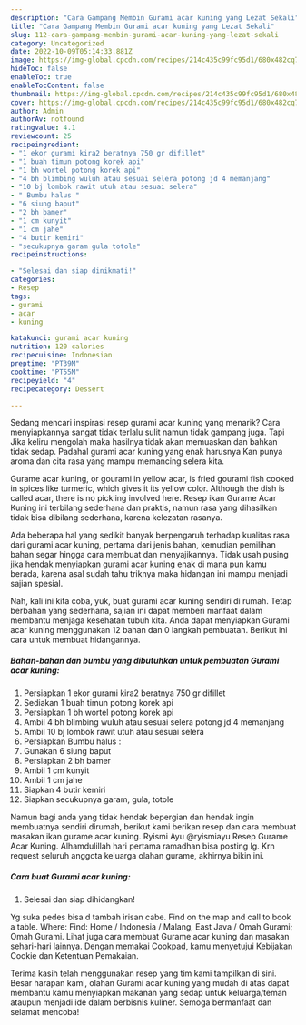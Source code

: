 ```yaml
---
description: "Cara Gampang Membin Gurami acar kuning yang Lezat Sekali"
title: "Cara Gampang Membin Gurami acar kuning yang Lezat Sekali"
slug: 112-cara-gampang-membin-gurami-acar-kuning-yang-lezat-sekali
category: Uncategorized
date: 2022-10-09T05:14:33.881Z
image: https://img-global.cpcdn.com/recipes/214c435c99fc95d1/680x482cq70/gurami-acar-kuning-foto-resep-utama.jpg
hideToc: false
enableToc: true
enableTocContent: false
thumbnail: https://img-global.cpcdn.com/recipes/214c435c99fc95d1/680x482cq70/gurami-acar-kuning-foto-resep-utama.jpg
cover: https://img-global.cpcdn.com/recipes/214c435c99fc95d1/680x482cq70/gurami-acar-kuning-foto-resep-utama.jpg
author: Admin
authorAv: notfound
ratingvalue: 4.1
reviewcount: 25
recipeingredient:
- "1 ekor gurami kira2 beratnya 750 gr difillet"
- "1 buah timun potong korek api"
- "1 bh wortel potong korek api"
- "4 bh blimbing wuluh atau sesuai selera potong jd 4 memanjang"
- "10 bj lombok rawit utuh atau sesuai selera"
- " Bumbu halus "
- "6 siung baput"
- "2 bh bamer"
- "1 cm kunyit"
- "1 cm jahe"
- "4 butir kemiri"
- "secukupnya garam gula totole"
recipeinstructions:

- "Selesai dan siap dinikmati!"
categories:
- Resep
tags:
- gurami
- acar
- kuning

katakunci: gurami acar kuning 
nutrition: 120 calories
recipecuisine: Indonesian
preptime: "PT39M"
cooktime: "PT55M"
recipeyield: "4"
recipecategory: Dessert

---
```



Sedang mencari inspirasi resep gurami acar kuning yang menarik? Cara menyiapkannya sangat tidak terlalu sulit namun tidak gampang juga. Tapi Jika keliru mengolah maka hasilnya tidak akan memuaskan dan bahkan tidak sedap. Padahal gurami acar kuning yang enak harusnya Kan punya aroma dan cita rasa yang mampu memancing selera kita.


Gurame acar kuning, or gourami in yellow acar, is fried gourami fish cooked in spices like turmeric, which gives it its yellow color. Although the dish is called acar, there is no pickling involved here. Resep ikan Gurame Acar Kuning ini terbilang sederhana dan praktis, namun rasa yang dihasilkan tidak bisa dibilang sederhana, karena kelezatan rasanya.

Ada beberapa hal yang sedikit banyak berpengaruh terhadap kualitas rasa dari gurami acar kuning, pertama dari jenis bahan, kemudian pemilihan bahan segar hingga cara membuat dan menyajikannya. Tidak usah pusing jika hendak menyiapkan gurami acar kuning enak di mana pun kamu berada, karena asal sudah tahu triknya maka hidangan ini mampu menjadi sajian spesial.


Nah, kali ini kita coba, yuk, buat gurami acar kuning sendiri di rumah. Tetap berbahan yang sederhana, sajian ini dapat memberi manfaat dalam membantu menjaga kesehatan tubuh kita. Anda dapat menyiapkan Gurami acar kuning menggunakan 12 bahan dan 0 langkah pembuatan. Berikut ini cara untuk membuat hidangannya.

<!--inarticleads1-->

##### Bahan-bahan dan bumbu yang dibutuhkan untuk pembuatan Gurami acar kuning:

1. Persiapkan 1 ekor gurami kira2 beratnya 750 gr difillet
1. Sediakan 1 buah timun potong korek api
1. Persiapkan 1 bh wortel potong korek api
1. Ambil 4 bh blimbing wuluh atau sesuai selera potong jd 4 memanjang
1. Ambil 10 bj lombok rawit utuh atau sesuai selera
1. Persiapkan  Bumbu halus :
1. Gunakan 6 siung baput
1. Persiapkan 2 bh bamer
1. Ambil 1 cm kunyit
1. Ambil 1 cm jahe
1. Siapkan 4 butir kemiri
1. Siapkan secukupnya garam, gula, totole


Namun bagi anda yang tidak hendak bepergian dan hendak ingin membuatnya sendiri dirumah, berikut kami berikan resep dan cara membuat masakan ikan gurame acar kuning. Ryismi Ayu @ryismiayu Resep Gurame Acar Kuning. Alhamdulillah hari pertama ramadhan bisa posting lg. Krn request seluruh anggota keluarga olahan gurame, akhirnya bikin ini. 

<!--inarticleads2-->

##### Cara buat Gurami acar kuning:


1. Selesai dan siap dihidangkan!

Yg suka pedes bisa d tambah irisan cabe. Find on the map and call to book a table. Where: Find: Home / Indonesia / Malang, East Java / Omah Gurami; Omah Gurami. Lihat juga cara membuat Gurame acar kuning dan masakan sehari-hari lainnya. Dengan memakai Cookpad, kamu menyetujui Kebijakan Cookie dan Ketentuan Pemakaian. 

Terima kasih telah menggunakan resep yang tim kami tampilkan di sini. Besar harapan kami, olahan Gurami acar kuning yang mudah di atas dapat membantu kamu menyiapkan makanan yang sedap untuk keluarga/teman ataupun menjadi ide dalam berbisnis kuliner. Semoga bermanfaat dan selamat mencoba!

